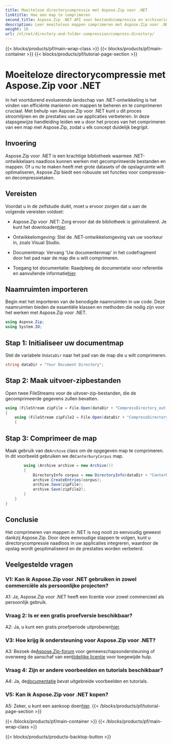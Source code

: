 ```yaml
---
title: Moeiteloze directorycompressie met Aspose.Zip voor .NET
linktitle: Hoe een map te comprimeren
second_title: Aspose.Zip .NET API voor bestandscompressie en archivering
description: Leer moeiteloos mappen comprimeren met Aspose.Zip voor .NET. Geef uw .NET-ontwikkeling een boost door de opslagruimte efficiënt te optimaliseren.
weight: 10
url: /nl/net/directory-and-folder-compression/compress-directory/
---
```


{{< blocks/products/pf/main-wrap-class >}}
{{< blocks/products/pf/main-container >}}
{{< blocks/products/pf/tutorial-page-section >}}

# Moeiteloze directorycompressie met Aspose.Zip voor .NET

In het voortdurend evoluerende landschap van .NET-ontwikkeling is het vinden van efficiënte manieren om mappen te beheren en te comprimeren cruciaal. Met behulp van Aspose.Zip voor .NET kunt u dit proces stroomlijnen en de prestaties van uw applicaties verbeteren. In deze stapsgewijze handleiding leiden we u door het proces van het comprimeren van een map met Aspose.Zip, zodat u elk concept duidelijk begrijpt.

## Invoering

Aspose.Zip voor .NET is een krachtige bibliotheek waarmee .NET-ontwikkelaars naadloos kunnen werken met gecomprimeerde bestanden en mappen. Of u nu te maken heeft met grote datasets of de opslagruimte wilt optimaliseren, Aspose.Zip biedt een robuuste set functies voor compressie- en decompressietaken.

## Vereisten

Voordat u in de zelfstudie duikt, moet u ervoor zorgen dat u aan de volgende vereisten voldoet:

-  Aspose.Zip voor .NET: Zorg ervoor dat de bibliotheek is geïnstalleerd. Je kunt het downloaden[hier](https://releases.aspose.com/zip/net/).

- Ontwikkelomgeving: Stel de .NET-ontwikkelomgeving van uw voorkeur in, zoals Visual Studio.

- Documentmap: Vervang 'Uw documentenmap' in het codefragment door het pad naar de map die u wilt comprimeren.

-  Toegang tot documentatie: Raadpleeg de documentatie voor referentie en aanvullende informatie[hier](https://reference.aspose.com/zip/net/).

## Naamruimten importeren

Begin met het importeren van de benodigde naamruimten in uw code. Deze naamruimten bieden de essentiële klassen en methoden die nodig zijn voor het werken met Aspose.Zip voor .NET.

```csharp
using Aspose.Zip;
using System.IO;
```

## Stap 1: Initialiseer uw documentmap

 Stel de variabele in`dataDir` naar het pad van de map die u wilt comprimeren.

```csharp
string dataDir = "Your Document Directory";
```

## Stap 2: Maak uitvoer-zipbestanden

Open twee FileStreams voor de uitvoer-zip-bestanden, die de gecomprimeerde gegevens zullen bevatten.

```csharp
using (FileStream zipFile = File.Open(dataDir + "CompressDirectory_out.zip", FileMode.Create))
{
    using (FileStream zipFile2 = File.Open(dataDir + "CompressDirectory2_out.zip", FileMode.Create))
    {
```

## Stap 3: Comprimeer de map

 Maak gebruik van de`Archive` class om de opgegeven map te comprimeren. In dit voorbeeld gebruiken we de`CanterburyCorpus` map.

```csharp
        using (Archive archive = new Archive())
        {
            DirectoryInfo corpus = new DirectoryInfo(dataDir + "CanterburyCorpus");
            archive.CreateEntries(corpus);
            archive.Save(zipFile);
            archive.Save(zipFile2);
        }
    }
}
```

## Conclusie

Het comprimeren van mappen in .NET is nog nooit zo eenvoudig geweest dankzij Aspose.Zip. Door deze eenvoudige stappen te volgen, kunt u directorycompressie naadloos in uw applicaties integreren, waardoor de opslag wordt geoptimaliseerd en de prestaties worden verbeterd.

## Veelgestelde vragen

### V1: Kan ik Aspose.Zip voor .NET gebruiken in zowel commerciële als persoonlijke projecten?

A1: Ja, Aspose.Zip voor .NET heeft een licentie voor zowel commercieel als persoonlijk gebruik.

### Vraag 2: Is er een gratis proefversie beschikbaar?

 A2: Ja, u kunt een gratis proefperiode uitproberen[hier](https://releases.aspose.com/zip/net).

### V3: Hoe krijg ik ondersteuning voor Aspose.Zip voor .NET?

 A3: Bezoek de[Aspose.Zip-forum](https://forum.aspose.com/c/zip/37) voor gemeenschapsondersteuning of overweeg de aanschaf van een[tijdelijke licentie](https://purchase.aspose.com/temporary-license/) voor toegewijde hulp.

### Vraag 4: Zijn er andere voorbeelden en tutorials beschikbaar?

 A4: Ja, de[documentatie](https://reference.aspose.com/zip/net/) bevat uitgebreide voorbeelden en tutorials.

### V5: Kan ik Aspose.Zip voor .NET kopen?

 A5: Zeker, u kunt een aankoop doen[hier](https://purchase.aspose.com/buy).
{{< /blocks/products/pf/tutorial-page-section >}}

{{< /blocks/products/pf/main-container >}}
{{< /blocks/products/pf/main-wrap-class >}}

{{< blocks/products/products-backtop-button >}}
